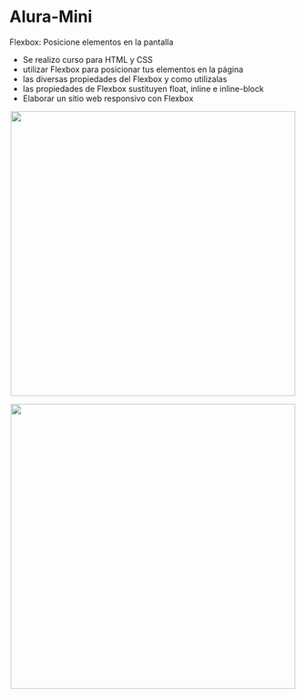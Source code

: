 # Alura-Mini
Flexbox: Posicione elementos en la pantalla

* Se realizo curso para HTML y CSS  
* utilizar Flexbox para posicionar tus elementos en la página  
* las diversas propiedades del Flexbox y como utilizalas  
* las propiedades de Flexbox sustituyen float, inline e inline-block  
* Elaborar un sitio web responsivo con Flexbox

<p align="center" >
     <img width="500" heigth="300" src="![Uploading Mini-Alura-encabezado.png…]()
">
</p>

<p align="center" >
     <img width="500" heigth="300" src="![Uploading Mini-Alura-Footer.png…]()
">
</p>
